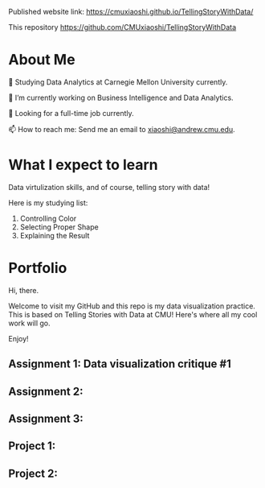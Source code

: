 Published website link: https://cmuxiaoshi.github.io/TellingStoryWithData/

This repository https://github.com/CMUxiaoshi/TellingStoryWithData

# About Me
🏃 Studying Data Analytics at Carnegie Mellon University currently.

🔭 I’m currently working on Business Intelligence and Data Analytics.

🌱 Looking for a full-time job currently.

📫 How to reach me: Send me an email to xiaoshi@andrew.cmu.edu.

# What I expect to learn 

Data virtulization skills, and of course, telling story with data!

Here is my studying list:

1. Controlling Color
2. Selecting Proper Shape
3. Explaining the Result

# Portfolio

Hi, there.

Welcome to visit my GitHub and this repo is my data visualization practice. This is based on Telling Stories with Data at CMU! Here's where all my cool work will go.

Enjoy!

## Assignment 1: Data visualization critique #1

## Assignment 2:

## Assignment 3:

## Project 1:

## Project 2:

